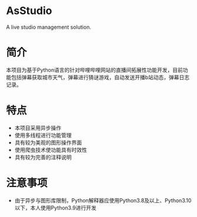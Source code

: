 # AsStudio
A live studio management solution.

# 简介

本项目为基于Python语言的针对哔哩哔哩网站的直播间拓展性功能开发，目前功能包括弹幕获取城市天气，弹幕进行猜谜游戏，自动发送开播b站动态，弹幕日志记录。

# 特点

- 本项目采用异步操作
- 使用多线程进行功能管理
- 具有较为美观的图形操作界面
- 使用爬虫技术使功能具有时效性
- 具有较为完善的注释说明

# 注意事项

- 由于异步与图形库限制，Python解释器应使用Python3.8及以上、Python3.10以下，本人使用Python3.9进行开发
